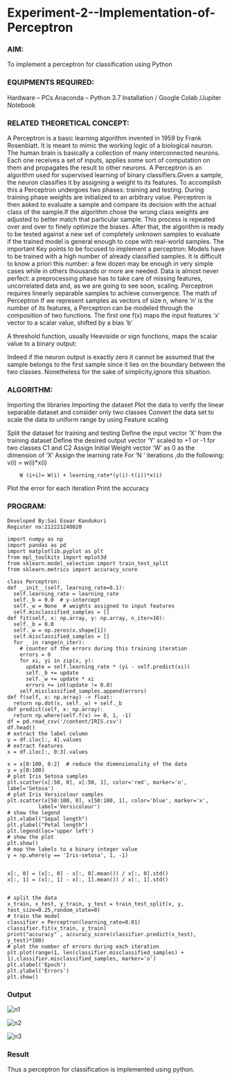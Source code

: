 # Experiment-2--Implementation-of-Perceptron
### AIM:

To implement a perceptron for classification using Python

### EQUIPMENTS REQUIRED:
Hardware – PCs
Anaconda – Python 3.7 Installation / Google Colab /Jupiter Notebook

### RELATED THEORETICAL CONCEPT:
A Perceptron is a basic learning algorithm invented in 1959 by Frank Rosenblatt. It is meant to mimic the working logic of a biological neuron. The human brain is basically a collection of many interconnected neurons. Each one receives a set of inputs, applies some sort of computation on them and propagates the result to other neurons.
A Perceptron is an algorithm used for supervised learning of binary classifiers.Given a sample, the neuron classifies it by assigning a weight to its features. To accomplish this a Perceptron undergoes two phases: training and testing. During training phase weights are initialized to an arbitrary value. Perceptron is then asked to evaluate a sample and compare its decision with the actual class of the sample.If the algorithm chose the wrong class weights are adjusted to better match that particular sample. This process is repeated over and over to finely optimize the biases. After that, the algorithm is ready to be tested against a new set of completely unknown samples to evaluate if the trained model is general enough to cope with real-world samples.
The important Key points to be focused to implement a perceptron:
Models have to be trained with a high number of already classified samples. It is difficult to know a priori this number: a few dozen may be enough in very simple cases while in others thousands or more are needed.
Data is almost never perfect: a preprocessing phase has to take care of missing features, uncorrelated data and, as we are going to see soon, scaling.
Perceptron requires linearly separable samples to achieve convergence.
The math of Perceptron
If we represent samples as vectors of size n, where ‘n’ is the number of its features, a Perceptron can be modeled through the composition of two functions. The first one 
f(x) maps the input features  ‘x’  vector to a scalar value, shifted by a bias ‘b’

A threshold function, usually Heaviside or sign functions, maps the scalar value to a binary output:

Indeed if the neuron output is exactly zero it cannot be assumed that the sample belongs to the first sample since it lies on the boundary between the two classes. Nonetheless for the sake of simplicity,ignore this situation.


### ALGORITHM:
Importing the libraries
Importing the dataset
Plot the data to verify the linear separable dataset and consider only two classes
Convert the data set to scale the data to uniform range by using Feature scaling

Split the dataset for training and testing
Define the input vector ‘X’ from the training dataset
Define the desired output vector ‘Y’ scaled to +1 or -1 for two classes C1 and C2
Assign Initial Weight vector ‘W’ as 0 as the dimension of ‘X’
Assign the learning rate
For ‘N ‘ iterations ,do the following:
        v(i) = w(i)*x(i)
         
        W (i+i)= W(i) + learning_rate*(y(i)-t(i))*x(i)
Plot the error for each iteration 
Print the accuracy


### PROGRAM:
```
Developed By:Sai Eswar Kandukuri
Register no:212221240020
```
```
import numpy as np
import pandas as pd
import matplotlib.pyplot as plt
from mpl_toolkits import mplot3d
from sklearn.model_selection import train_test_split
from sklearn.metrics import accuracy_score

class Perceptron:
def __init__(self, learning_rate=0.1):
  self.learning_rate = learning_rate
  self._b = 0.0  # y-intercept
  self._w = None  # weights assigned to input features
  self.misclassified_samples = []
def fit(self, x: np.array, y: np.array, n_iter=10):
  self._b = 0.0
  self._w = np.zeros(x.shape[1])
  self.misclassified_samples = []
  for _ in range(n_iter):
    # counter of the errors during this training iteration
    errors = 0
    for xi, yi in zip(x, y):
      update = self.learning_rate * (yi - self.predict(xi))
      self._b += update
      self._w += update * xi
      errors += int(update != 0.0)
    self.misclassified_samples.append(errors)
def f(self, x: np.array) -> float:
  return np.dot(x, self._w) + self._b
def predict(self, x: np.array):
  return np.where(self.f(x) >= 0, 1, -1)
df = pd.read_csv('/content/IRIS.csv')
df.head()
# extract the label column
y = df.iloc[:, 4].values
# extract features
x = df.iloc[:, 0:3].values

x = x[0:100, 0:2]  # reduce the dimensionality of the data
y = y[0:100]
# plot Iris Setosa samples
plt.scatter(x[:50, 0], x[:50, 1], color='red', marker='o', label='Setosa')
# plot Iris Versicolour samples
plt.scatter(x[50:100, 0], x[50:100, 1], color='blue', marker='x',
          label='Versicolour')
# show the legend
plt.xlabel("Sepal length")
plt.ylabel("Petal length")
plt.legend(loc='upper left')
# show the plot
plt.show()
# map the labels to a binary integer value
y = np.where(y == 'Iris-setosa', 1, -1)


x[:, 0] = (x[:, 0] - x[:, 0].mean()) / x[:, 0].std()
x[:, 1] = (x[:, 1] - x[:, 1].mean()) / x[:, 1].std()


# split the data
x_train, x_test, y_train, y_test = train_test_split(x, y, test_size=0.25,random_state=0)
# train the model
classifier = Perceptron(learning_rate=0.01)
classifier.fit(x_train, y_train)
print("accuracy" , accuracy_score(classifier.predict(x_test), y_test)*100)
# plot the number of errors during each iteration
plt.plot(range(1, len(classifier.misclassified_samples) + 1),classifier.misclassified_samples, marker='o')
plt.xlabel('Epoch')
plt.ylabel('Errors')
plt.show()

```
### Output

![n1](https://user-images.githubusercontent.com/93427011/197001993-055d9ef8-b5ef-42eb-b4c9-386043d313ce.jpg)

![n2](https://user-images.githubusercontent.com/93427011/197002054-4620029f-889b-4c8f-97d8-8694968bd01a.jpg)

![n3](https://user-images.githubusercontent.com/93427011/197002083-33524fd8-4045-4981-a72b-62af5c5c589c.jpg)

### Result
Thus a perceptron for classification is implemented using python.
